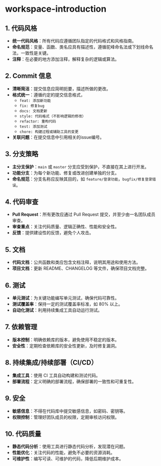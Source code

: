 # workspace-introduction

## 1. 代码风格

- **统一代码风格**：所有代码应遵循团队指定的代码格式和风格指南。
- **命名规范**：变量、函数、类名应具有描述性，遵循驼峰命名法或下划线命名法，一致性是关键。
- **注释**：在必要的地方添加注释，解释复杂的逻辑或算法。

## 2. Commit 信息

- **清晰简洁**：提交信息应简明扼要，描述所做的更改。
- **格式统一**：遵循约定的提交信息格式，
  - `feat: 添加新功能`
  - `fix: 修复bug`
  - `docs: 文档更新`
  - `style: 代码格式（不影响逻辑的修改）`
  - `refactor: 重构代码`
  - `test: 添加测试`
  - `chore: 构建过程或辅助工具的变更`
- **关联问题**：在提交信息中引用相关的issue编号。

## 3. 分支策略

- **主分支保护**：`main` 或 `master` 分支应受到保护，不直接在其上进行开发。
- **功能分支**：为每个新功能、修复或改进创建单独的分支。
- **命名规范**：分支名称应反映其目的，如 `feature/登录功能`，`bugfix/修复登录错误`。

## 4. 代码审查

- **Pull Request**：所有更改应通过 Pull Request 提交，并至少由一名团队成员审查。
- **审查重点**：关注代码质量、逻辑正确性、性能和安全性。
- **反馈**：提供建设性的反馈，避免个人攻击。

## 5. 文档

- **代码文档**：公共函数和类应包含文档注释，说明其用途和使用方法。
- **项目文档**：更新 README、CHANGELOG 等文件，确保项目文档完整。

## 6. 测试

- **单元测试**：为关键功能编写单元测试，确保代码可靠性。
- **测试覆盖率**：保持一定的测试覆盖率标准，如 80% 以上。
- **自动化测试**：利用持续集成工具自动运行测试。

## 7. 依赖管理

- **版本控制**：明确依赖库的版本，避免使用不稳定的版本。
- **安全性**：定期检查依赖库的安全性更新，及时修复漏洞。

## 8. 持续集成/持续部署（CI/CD）

- **集成工具**：使用 CI 工具自动构建和测试代码。
- **部署流程**：定义明确的部署流程，确保部署的一致性和可重复性。

## 9. 安全

- **敏感信息**：不得在代码库中提交敏感信息，如密码、密钥等。
- **权限控制**：管理好团队成员的权限，定期审核访问权限。

## 10. 代码质量

- **静态代码分析**：使用工具进行静态代码分析，发现潜在问题。
- **性能优化**：关注代码的性能，避免不必要的资源消耗。
- **可维护性**：编写可读、可维护的代码，降低后期维护成本。

